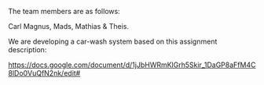 The team members are as follows:

Carl Magnus, Mads, Mathias & Theis.

We are developing a car-wash system based on this assignment description:

https://docs.google.com/document/d/1jJbHWRmKlGrh5Skir_1DaGP8aFfM4C8lDo0VuQfN2nk/edit#

